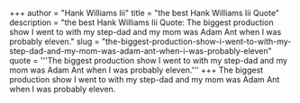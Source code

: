 +++
author = "Hank Williams Iii"
title = "the best Hank Williams Iii Quote"
description = "the best Hank Williams Iii Quote: The biggest production show I went to with my step-dad and my mom was Adam Ant when I was probably eleven."
slug = "the-biggest-production-show-i-went-to-with-my-step-dad-and-my-mom-was-adam-ant-when-i-was-probably-eleven"
quote = '''The biggest production show I went to with my step-dad and my mom was Adam Ant when I was probably eleven.'''
+++
The biggest production show I went to with my step-dad and my mom was Adam Ant when I was probably eleven.
